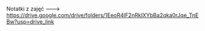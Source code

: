 Notatki z zajęć ---> https://drive.google.com/drive/folders/1EeoR4lF2nRkIXYbBa2qka0rJqe_TnEBw?usp=drive_link
